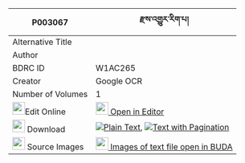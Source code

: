 |P003067|རྫས་འགྱུར་རིག་པ། 
| --- | --- 
|Alternative Title |
|Author | 
|BDRC ID | W1AC265
|Creator | Google OCR
|Number of Volumes| 1
|<img width="25" src="https://img.icons8.com/color/25/000000/edit-property.png">Edit Online| [<img width="25" src="https://avatars.githubusercontent.com/u/45091458?s=200&v=4"> Open in Editor](http://editor.openpecha.org/P003067)
|<img width="25" src="https://img.icons8.com/fluent/48/000000/download-2.png"/>  Download | [![](https://img.icons8.com/color/20/000000/txt.png)Plain Text](https://github.com/Openpecha/P003067/releases/download/v2/dze_gyur_rigpa_plain_P003067.zip), [![](https://img.icons8.com/color/20/000000/txt.png)Text with Pagination](https://github.com/Openpecha/P003067/releases/download/v2/dze_gyur_rigpa_pages_P003067.zip)
|<img width="25" src="https://img.icons8.com/plasticine/100/000000/pictures-folder.png"/>  Source Images | [<img width="25" src="https://library.bdrc.io/icons/BUDA-small.svg"> Images of text file open in BUDA](https://library.bdrc.io/show/bdr:W1AC265)
